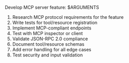 Develop MCP server feature: $ARGUMENTS
1. Research MCP protocol requirements for the feature
2. Write tests for tool/resource registration
3. Implement MCP-compliant endpoints
4. Test with MCP inspector or client
5. Validate JSON-RPC 2.0 compliance
6. Document tool/resource schemas
7. Add error handling for all edge cases
8. Test security and input validation
